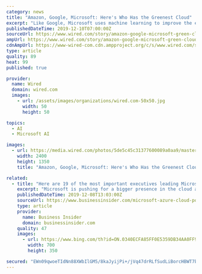 ```yaml
---
category: news
title: "Amazon, Google, Microsoft: Here's Who Has the Greenest Cloud"
excerpt: "Like Google, Microsoft uses machine learning to improve the efficiency of its data center infrastructure ... and Schlumberger to “accelerate creation of innovative petrotechnical and digital technologies,” using the Azure platform. The partnership elicited anger from a coalition of Microsoft employees who accused the company of ..."
publishedDateTime: 2019-12-10T07:00:00Z
sourceUrl: https://www.wired.com/story/amazon-google-microsoft-green-clouds-and-hyperscale-data-centers/
ampUrl: https://www.wired.com/story/amazon-google-microsoft-green-clouds-and-hyperscale-data-centers/amp
cdnAmpUrl: https://www-wired-com.cdn.ampproject.org/c/s/www.wired.com/story/amazon-google-microsoft-green-clouds-and-hyperscale-data-centers/amp
type: article
quality: 89
heat: 99
published: true

provider:
  name: Wired
  domain: wired.com
  images:
    - url: /assets/images/organizations/wired.com-50x50.jpg
      width: 50
      height: 50

topics:
  - AI
  - Microsoft AI

images:
  - url: https://media.wired.com/photos/5de5c45c31377600089a0aa9/master/pass/Green-Data-Center.jpg
    width: 2400
    height: 1350
    title: "Amazon, Google, Microsoft: Here's Who Has the Greenest Cloud"

related:
  - title: "Here are 19 of the most important executives leading Microsoft's cloud business as it takes on Amazon Web Services"
    excerpt: "Microsoft is pushing for a bigger presence in the cloud as it works to topple Amazon from its No. 1 spot. These 19 executives are leading the charge."
    publishedDateTime: 2019-12-08T13:03:00Z
    sourceUrl: https://www.businessinsider.com/microsoft-azure-cloud-power-players-2019-11
    type: article
    provider:
      name: Business Insider
      domain: businessinsider.com
    quality: 47
    images:
      - url: https://www.bing.com/th?id=ON.0340ECFA85FF0E5359DB34AA0FF911D6
        width: 700
        height: 350

secured: "EWn09qwoeTIdNn88XWbIlGM5/8kaJyijPi+/jVq47drRLfSudLiBorcHBWT7bDZgPDQoV1jxxXnjZD+bDxlUsLGiBqBGbegFYOiA+d0nI96ZpK2tgpHbsU16EiHMlHITR8b+XL9ovl3ODQwdy8wJK+CrZojrbhryJb04HLGSeYtYEuHaYwZfytdlJhymxl88uOtTqgn3mMF+JkYYPk/ZOtifgMBYbKf3Ei2wu7IECCHbprHs8SmNW09/2yuZC3o8yRbYnT1YN/8vNUD3HW0Cew==;A4rd0muMQIOZ077wnaNVfw=="
---
```


